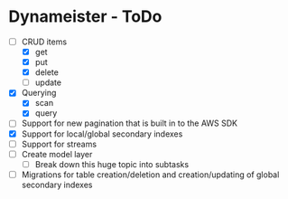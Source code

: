 # Dynameister - ToDo

- [ ] CRUD items
  - [x] get
  - [x] put
  - [x] delete
  - [ ] update
- [x] Querying
  - [x] scan
  - [x] query
- [ ] Support for new pagination that is built in to the AWS SDK
- [x] Support for local/global secondary indexes
- [ ] Support for streams
- [ ] Create model layer
  - [ ] Break down this huge topic into subtasks
- [ ] Migrations for table creation/deletion and creation/updating of global secondary indexes
